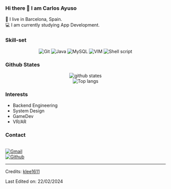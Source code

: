 ### Hi there 👋 I am Carlos Ayuso
:house_with_garden: I live in Barcelona, Spain.<br>
:computer: I am currently studying App Development.<br>

### Skill-set
<p align="center">
 
  <img src="https://img.shields.io/badge/git-%23F05033.svg?style=for-the-badge&logo=git&logoColor=white" alt="Git">
  <img src="https://img.shields.io/badge/Java-ED8B00?style=for-the-badge&logo=openjdk&logoColor=white" alt="Java">
  <img src="https://img.shields.io/badge/MySQL-00000F?style=for-the-badge&logo=mysql&logoColor=white" alt="MySQL">
  <img src="https://img.shields.io/badge/VIM-%2311AB00.svg?style=for-the-badge&logo=vim&logoColor=white" alt="VIM">
  <img src="https://img.shields.io/badge/shell_script-%23121011.svg?style=for-the-badge&logo=gnu-bash&logoColor=white" alt="Shell script">
</p>

### Github States
<p align="center"> 
 <img src="https://github-readme-stats.vercel.app/api?username=Secallona&theme=vue-dark&show_icons=true&hide_border=true&count_private=true" alt="github states"> 
  <br>
 <img src="https://github-readme-streak-stats.herokuapp.com/?user=Secallona&theme=vue-dark&hide_border=true" alt="Top langs">
</p>

### Interests
- Backend Engineering
- System Design
- GameDev
- VR/AR

### Contact
<br>
<a href="mailto:cayusob@gmail.com" target="_blank">
  <img src="https://img.shields.io/badge/Gmail-D14836?style=for-the-badge&logo=gmail&logoColor=white" alt="Gmail">
</a><br>
<a href="https://github.com/secallona">
  <img src="https://img.shields.io/badge/GitHub-100000?style=for-the-badge&logo=github&logoColor=white" alt="Github">
</a><br>

------
Credits: [klee1611](https://github.com/klee1611)

Last Edited on: 22/02/2024
